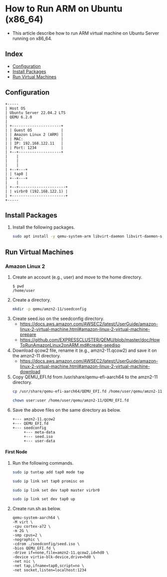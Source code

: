 # How to Run ARM on Ubuntu (x86_64)
- This article describe how to run ARM virtual machine on Ubuntu Server running on x86_64.

## Index
- [Configuration](#configuration)
- [Install Packages](#install-packages)
- [Run Virtual Machines](#run-virtual-machines)

## Configuration
```
+-----
| Host OS
| Ubuntu Server 22.04.2 LTS
| QEMU 6.2.0
| 
| +----------------------+
| | Guest OS             |
| | Amazon Linux 2 (ARM) |
| | MAC:                 |
| | IP: 192.168.122.11   |
| | Port: 1234           |
| +--+-------------------+
|    |
|    |
|    |
| +--+---+ 
| | tap0 | 
| +--+---+ 
|    |
| +--+---------------------+
| | virbr0 (192.168.122.1) |
| +------------------------+
+-----
```

## Install Packages
1. Install the following packages.
   ```sh
   sudo apt install -y qemu-system-arm libvirt-daemon libvirt-daemon-system genisoimage
   ```

## Run Virtual Machines
### Amazon Linux 2
1. Create an account (e.g., user) and move to the home directory.
   ```
   $ pwd
   /home/user
   ```
1. Create a directory.
   ```sh
   mkdir -p qemu/amzn2-11/seedconfig
   ```
1. Create seed.iso on the seedconfig directory.
   - https://docs.aws.amazon.com/AWSEC2/latest/UserGuide/amazon-linux-2-virtual-machine.html#amazon-linux-2-virtual-machine-prepare
   - https://github.com/EXPRESSCLUSTER/QEMU/blob/master/doc/HowToRunAmazonLinux2onARM.md#create-seediso
1. Download qcow2 file, rename it (e.g., amzn2-11.qcow2) and save it on the amzn2-11 directory.
   - https://docs.aws.amazon.com/AWSEC2/latest/UserGuide/amazon-linux-2-virtual-machine.html#amazon-linux-2-virtual-machine-download
1. Copy QEMU_EFI.fd from /usr/share/qemu-efi-aarch64 to the amzn2-11 directory.
   ```sh
   cp /usr/share/qemu-efi-aarch64/QEMU_EFI.fd /home/user/qemu/amzn2-11/
   ```
   ```sh
   chown user:user /home/user/qemu/amzn2-11/QEMU_EFI.fd
   ```
1. Save the above files on the same directory as below.
   ```
   +--- amzn2-11.qcow2
   +--- QEMU_EFI.fd
   +--- seedconfig
        +--- meta-data
        +--- seed.iso
        +--- user-data   
   ```   

#### First Node
1. Run the following commands.
   ```sh
   sudo ip tuntap add tap0 mode tap
   ```
   ```sh
   sudo ip link set tap0 promisc on
   ```
   ```sh
   sudo ip link set dev tap0 master virbr0
   ```
   ```sh
   sudo ip link set dev tap0 up
   ```
1. Create run.sh as below.
   ```
   qemu-system-aarch64 \
   -M virt \
   -cpu cortex-a72 \
   -m 2G \
   -smp cpus=2 \
   -nographic \
   -cdrom ./seedconfig/seed.iso \
   -bios QEMU_EFI.fd \
   -drive if=none,file=amzn2-11.qcow2,id=hd0 \
   -device virtio-blk-device,drive=hd0 \
   -net nic \
   -net tap,ifname=tap0,script=no \
   -net socket,listen=localhost:1234   
   ```
